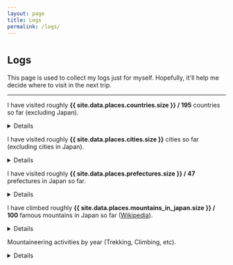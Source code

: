 ```yaml
---
layout: page
title: Logs
permalink: /logs/
---
```


<h1><small>Logs</small></h1>

This page is used to collect my logs just for myself. Hopefully, it'll help me decide where to visit in the next trip.

---

<p>I have visited roughly <b>{{ site.data.places.countries.size }} / 195</b> countries so far (excluding Japan).</p>

<details>
<summary>Details</summary>
{% assign sortedCountries = site.data.places.countries | sort: 'name' %}
{% for country in sortedCountries %}
<ul style="margin-top:0;margin-bottom:0;"><li>{{ country.name }} {{ country.flag  }}</li></ul>
{% endfor %}
</details>

<p>I have visited roughly <b>{{ site.data.places.cities.size }}</b> cities so far (excluding cities in Japan).</p>

<details>
<summary>Details</summary>
{% assign sortedCities = site.data.places.cities | sort: 'name' %}
{% for city in sortedCities %}
<ul style="margin-top:0;margin-bottom:0;"><li>{{ city.name }}, {{ city.country }}</li></ul>
{% endfor %}
</details>

<p>I have visited roughly <b>{{ site.data.places.prefectures.size }} / 47</b> prefectures in Japan so far.</p>

<details>
<summary>Details</summary>
{% assign sortedPrefectures = site.data.places.prefectures | sort: 'name' %}
{% for prefecture in sortedPrefectures %}
<ul style="margin-top:0;margin-bottom:0;"><li>{{ prefecture.name }}</li></ul>
{% endfor %}
</details>

<p>I have climbed roughly <b>{{ site.data.places.mountains_in_japan.size }} / 100</b> famous mountains in Japan so far (<a href="https://en.wikipedia.org/wiki/100_Famous_Japanese_Mountains#List_by_region">Wikipedia</a>).</p>

<details>
<summary>Details</summary>
{% assign sortedMountains = site.data.places.mountains_in_japan | sort: 'name' %}
{% for mountain in sortedMountains %}
<ul style="margin-top:0;margin-bottom:0;"><li>{{ mountain.name }}, {{ mountain.area }} ({{ mountain.altitude }})</li></ul>
{% endfor %}
</details>

<p>Mountaineering activities by year (Trekking, Climbing, etc).</p>

<details>
<summary>Details</summary>
{% for item in site.data.mountaineering %}
<p><b>{{ item.year }}</b></p>
<ul style="margin-top:0;margin-bottom:0;">
{% for activity in item.activities %}
<li>{{ activity.flag }} {{ activity.name }}, {{ activity.category | default: '-' }}, {{ activity.altitude | default: '-' }}, {{ activity.date | default: '-' }}
{% if activity.note != '' %}
<blockquote><p>{{ activity.note }}</p></blockquote>
{% endif %}
</li>
{% endfor %}
</ul>
{% endfor %}
</details>
